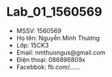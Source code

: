 # Lab_01_1560569
<ul>
  <li>MSSV: 1560569</li>
  <li>Họ tên: Nguyễn Minh Thương</li>
  <li>Lớp: 15CK3</li>
  <li>Email: nmthuongus@gmail.com</li>
  <li>Điện thoại: 086896809x</li>
  <li>Facebbok: fb.com/......</li>
</ul>
